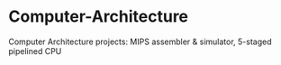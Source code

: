 # Computer-Architecture
Computer Architecture projects: MIPS assembler &amp; simulator, 5-staged pipelined CPU
